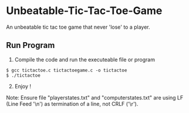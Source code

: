 # Unbeatable-Tic-Tac-Toe-Game
An unbeatable tic tac toe game that never 'lose' to a player.

## Run Program
1. Compile the code and run the executeable file or program
```
$ gcc tictactoe.c tictactoegame.c -o tictactoe
$ ./tictactoe
```
2. Enjoy !

Note: Ensure file "playerstates.txt" and "computerstates.txt" are using LF (Line Feed '\n') as termination of a line, not CRLF ('\r').